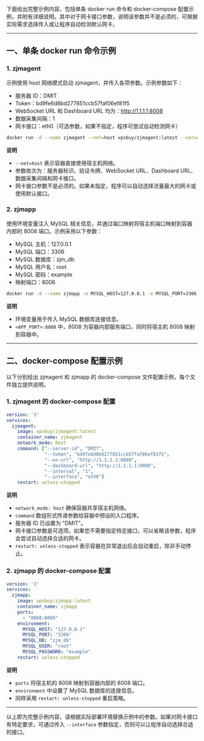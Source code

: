 下面给出完整示例内容，包括单条 docker run 命令和 docker-compose 配置示例，并附有详细说明。其中对于网卡接口参数，说明该参数并不是必须的，可根据实际需求选择传入或让程序自动检测默认网卡。

---

## 一、单条 docker run 命令示例

### 1. zjmagent

示例使用 host 网络模式启动 zjmagent，并传入各项参数。示例参数如下：  
- 服务器 ID：DMIT  
- Token：bd9fe6d8bd277851ccb57faf06ef81f5  
- WebSocket URL 和 Dashboard URL 均为：http://1.1.1.1:8008  
- 数据采集间隔：1  
- 网卡接口：eth0（可选参数，如果不指定，程序可尝试自动检测网卡）

```sh
docker run -d --name zjmagent --net=host vpsbuy/zjmagent:latest --server-id DMIT --token bd9fe6d8bd277851ccb57faf06ef81f5 --ws-url http://1.1.1.1:8008 --dashboard-url http://1.1.1.1:8008 --interval 1 --interface eth0
```

**说明**  
- `--net=host` 表示容器直接使用宿主机网络。  
- 参数依次为：服务器标识、验证令牌、WebSocket URL、Dashboard URL、数据采集间隔和网卡接口。  
- 网卡接口参数不是必须的。如果未指定，程序可以自动选择流量最大的网卡或使用默认接口。

### 2. zjmapp

使用环境变量注入 MySQL 相关信息，并通过端口映射将宿主机端口映射到容器内部的 8008 端口。示例采用以下参数：  
- MySQL 主机：127.0.0.1  
- MySQL 端口：3306  
- MySQL 数据库：zjm_db  
- MySQL 用户名：root  
- MySQL 密码：example  
- 映射端口：8008

```sh
docker run -d --name zjmapp -e MYSQL_HOST=127.0.0.1 -e MYSQL_PORT=3306 -e MYSQL_DB=zjm_db -e MYSQL_USER=root -e MYSQL_PASSWORD=example -p 8008:8008 vpsbuy/zjmapp:latest
```

**说明**  
- 环境变量用于传入 MySQL 数据库连接信息。  
- `<APP_PORT>:8008` 中，8008 为容器内部服务端口，同时将宿主机 8008 映射到容器中。

---

## 二、docker-compose 配置示例

以下分别给出 zjmagent 和 zjmapp 的 docker-compose 文件配置示例，每个文件独立提供说明。

### 1. zjmagent 的 docker-compose 配置

```yaml
version: '3'
services:
  zjmagent:
    image: vpsbuy/zjmagent:latest
    container_name: zjmagent
    network_mode: host
    command: ["--server-id", "DMIT",
              "--token", "bd9fe6d8bd277851ccb57faf06ef81f5",
              "--ws-url", "http://1.1.1.1:8008",
              "--dashboard-url", "http://1.1.1.1:8008",
              "--interval", "1",
              "--interface", "eth0"]
    restart: unless-stopped
```

**说明**  
- `network_mode: host` 确保容器共享宿主机网络。  
- `command` 数组形式传递参数给容器中预设的入口程序。  
- 服务器 ID 已设置为 "DMIT"。  
- 网卡接口参数是可选项。如果您不需要指定特定接口，可以省略该参数，程序会尝试自动选择合适的网卡。  
- `restart: unless-stopped` 表示容器在异常退出后会自动重启，除非手动停止。

### 2. zjmapp 的 docker-compose 配置

```yaml
version: '3'
services:
  zjmapp:
    image: vpsbuy/zjmapp:latest
    container_name: zjmapp
    ports:
      - "8008:8008"
    environment:
      MYSQL_HOST: "127.0.0.1"
      MYSQL_PORT: "3306"
      MYSQL_DB: "zjm_db"
      MYSQL_USER: "root"
      MYSQL_PASSWORD: "example"
    restart: unless-stopped
```

**说明**  
- `ports` 将宿主机的 8008 映射到容器内部的 8008 端口。  
- `environment` 中设置了 MySQL 数据库的连接信息。  
- 同样采用 `restart: unless-stopped` 重启策略。

---

以上即为完整示例内容，请根据实际部署环境替换示例中的参数。如果对网卡接口有特定要求，可通过传入 `--interface` 参数指定，否则可以让程序自动选择合适的接口。
